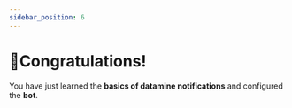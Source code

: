 ```yaml
---
sidebar_position: 6
---
```


# 🎉Congratulations!

You have just learned the **basics of datamine notifications** and configured the **bot**.


